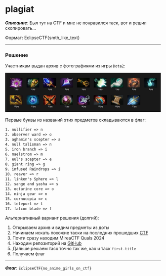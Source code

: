 # plagiat

***Описание***: Был тут на CTF и мне не понравился таск, вот и решил скопировать...

Формат: EclipseCTF{smth_like_text}

---
### Решение

Участникам выдан архив с фотографиями из игры `Dota2`:

![ScreenShot](../screenshots/plagiat-1.png)

Первые буквы из названий этих предметов складываются в флаг:

```
1. nullifier => n
2. observer ward => o
3. aghamin's scepter => a
4. null talisman => n
5. iron branch => i
6. maelstrom => m
7. eul's scepter => e
8. giant ring => g
9. infused Raindrops => i
10. reaver => r
11. linken's Sphere => l
12. sange and yasha => s
13. octarine core => o
14. ninja gear => n
15. cornucopia => c
16. teleport => t
17. falcon blade => f
```

Альтернативный вариант решения (долгий):
1. Открываем архив и видим предметы из доты
2.  Начинаем искать похожие таски на последних прошедших [CTF](https://ctftime.org/event/list/past)
3. Почти сразу находим MireaCTF Quals 2024
4. Находим репозиторий на [GitHub](https://github.com/cR4-sh/mireactf-quals-2024)
5. Дальше решаем таск точно так же, как и таск `first-title`
6. Получаем флаг

---

***Флаг***: `EclipseCTF{no_anime_girls_on_ctf}`